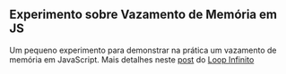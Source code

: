 ## Experimento sobre Vazamento de Memória em JS

Um pequeno experimento para demonstrar na prática um vazamento de memória em
JavaScript. Mais detalhes neste [post](http://loopinfinito.com.br/2013/04/19/vazamento-de-memoria-em-javascript/)
do [Loop Infinito](http://loopinfinito.com.br)
